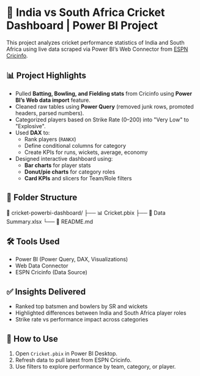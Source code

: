 # 🏏 India vs South Africa Cricket Dashboard | Power BI Project

This project analyzes cricket performance statistics of India and South Africa using live data scraped via Power BI’s Web Connector from [ESPN Cricinfo](https://www.espncricinfo.com).

## 📊 Project Highlights

- Pulled **Batting, Bowling, and Fielding stats** from Cricinfo using **Power BI’s Web data import** feature.
- Cleaned raw tables using **Power Query** (removed junk rows, promoted headers, parsed numbers).
- Categorized players based on Strike Rate (0–200) into "Very Low" to "Explosive".
- Used **DAX** to:
  - Rank players (`RANKX`)
  - Define conditional columns for category
  - Create KPIs for runs, wickets, average, economy
- Designed interactive dashboard using:
  - **Bar charts** for player stats
  - **Donut/pie charts** for category roles
  - **Card KPIs** and slicers for Team/Role filters

## 📁 Folder Structure
📂 cricket-powerbi-dashboard/
├── 📊 Cricket.pbix
├── 📎 Data Summary.xlsx
└── 📄 README.md

## 🛠 Tools Used

- Power BI (Power Query, DAX, Visualizations)
- Web Data Connector
- ESPN Cricinfo (Data Source)

## ✅ Insights Delivered

- Ranked top batsmen and bowlers by SR and wickets
- Highlighted differences between India and South Africa player roles
- Strike rate vs performance impact across categories

## 📌 How to Use

1. Open `Cricket.pbix` in Power BI Desktop.
2. Refresh data to pull latest from ESPN Cricinfo.
3. Use filters to explore performance by team, category, or player.


